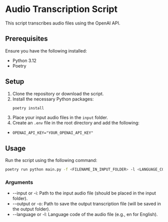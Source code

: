 # Audio Transcription Script

This script transcribes audio files using the OpenAI API. 

## Prerequisites

Ensure you have the following installed:
- Python 3.12
- Poetry

## Setup

1. Clone the repository or download the script.
2. Install the necessary Python packages:
    ```bash
    poetry install
    ```
3. Place your input audio files in the `input` folder.
4. Create an `.env` file in the root directory and add the following:
- `OPENAI_API_KEY="YOUR_OPENAI_API_KEY"`


## Usage

Run the script using the following command:

```bash
poetry run python main.py -f <FILENAME_IN_INPUT_FOLDER> -l <LANGUAGE_CODE>
```

### Arguments
- --input or -i: Path to the input audio file (should be placed in the input folder).
- --output or -o: Path to save the output transcription file (will be saved in the output folder).
- --language or -l: Language code of the audio file (e.g., en for English).
